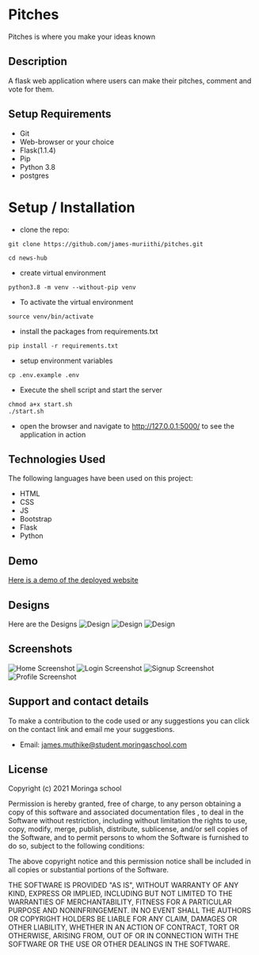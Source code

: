 # Pitches
Pitches is where you make your ideas known 
## Description
A flask web application where users can make their pitches, comment and vote for them.

## Setup Requirements
* Git
* Web-browser or your choice
* Flask(1.1.4)
* Pip
* Python 3.8
* postgres

# Setup / Installation
* clone the repo:

```shell
git clone https://github.com/james-muriithi/pitches.git
```

```shell
cd news-hub
```
* create virtual environment 
```shell
python3.8 -m venv --without-pip venv
```

* To activate the virtual environment
```shell
source venv/bin/activate
```

* install the packages from requirements.txt
```shell
pip install -r requirements.txt 
```

* setup environment variables
```shell
cp .env.example .env
```
* Execute the shell script and start the server
```shell
chmod a+x start.sh
./start.sh
```
* open the browser and navigate to http://127.0.0.1:5000/ to see the application in action

## Technologies Used
The following languages have been used on this project:

* HTML
* CSS
* JS
* Bootstrap
* Flask
* Python

## Demo
[Here is a demo of the deployed website](https://pitches-moringa.herokuapp.com/)

## Designs
Here are the Designs
![Design](./screenshots/design.png)
![Design](./screenshots/login.png)
![Design](./screenshots/signup.png)


## Screenshots
![Home Screenshot](./screenshots/screenshot.png)
![Login Screenshot](./screenshots/login-screenshot.png)
![Signup Screenshot](./screenshots/signup-screenshot.png)
![Profile Screenshot](./screenshots/profile-screenshot.png)

## Support and contact details
To make a contribution to the code used or any suggestions you can click on the contact link and email me your suggestions.

- Email: james.muthike@student.moringaschool.com

## License

Copyright (c) 2021 Moringa school

Permission is hereby granted, free of charge, to any person obtaining a copy
of this software and associated documentation files , to deal
in the Software without restriction, including without limitation the rights
to use, copy, modify, merge, publish, distribute, sublicense, and/or sell
copies of the Software, and to permit persons to whom the Software is
furnished to do so, subject to the following conditions:

The above copyright notice and this permission notice shall be included in all
copies or substantial portions of the Software.

THE SOFTWARE IS PROVIDED "AS IS", WITHOUT WARRANTY OF ANY KIND, EXPRESS OR
IMPLIED, INCLUDING BUT NOT LIMITED TO THE WARRANTIES OF MERCHANTABILITY,
FITNESS FOR A PARTICULAR PURPOSE AND NONINFRINGEMENT. IN NO EVENT SHALL THE
AUTHORS OR COPYRIGHT HOLDERS BE LIABLE FOR ANY CLAIM, DAMAGES OR OTHER
LIABILITY, WHETHER IN AN ACTION OF CONTRACT, TORT OR OTHERWISE, ARISING FROM,
OUT OF OR IN CONNECTION WITH THE SOFTWARE OR THE USE OR OTHER DEALINGS IN THE
SOFTWARE.